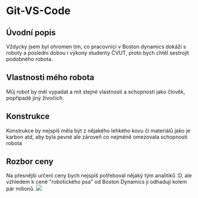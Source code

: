 # Git-VS-Code
## Úvodní popis
Vždycky jsem byl ohromen tím, co pracovníci v Boston dynamics dokáží s roboty a poslední dobou i výkony studenty ČVUT, proto bych chtěl sestrojit podobného robota.
## Vlastnosti mého robota
Můj robot by měl vypadat a mít stejné vlastnosti a schopnosti jako člověk, popřípadě jiný živočich.
## Konstrukce
Konstrukce by nejspíš měla být z nějakého lehkého kovu či materiálů jako je karbon atd, aby byla pevné ale zároveň co nejméně omezovala schopnosti robota
## Rozbor ceny
Na přesnější určení ceny bych nejspíš potřeboval nějaký tým analitiků :D, ale vzhledem k ceně "robotického psa" od Boston Dynamics ji odhaduji kolem pár milionů.
![](obrazekBD.png)